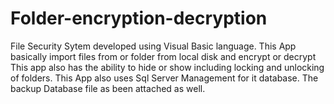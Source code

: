 # Folder-encryption-decryption
File Security Sytem developed using Visual Basic language. This App basically import files from or folder from local disk and encrypt or decrypt
This app also has the ability to hide or show including locking and unlocking of folders.
This App also uses Sql Server Management for it database. The backup Database file as been attached as well.
